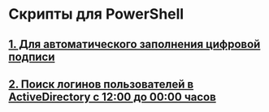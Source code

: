 # Скрипты для PowerShell 

## [1. Для автоматического заполнения цифровой подписи](https://github.com/LLlepek/portfolio/blob/main/signature)
## [2. Поиск логинов пользователей в ActiveDirectory c 12:00 до 00:00 часов](https://github.com/LLlepek/portfolio/blob/main/login)
